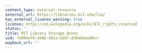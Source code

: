 ```yaml
---
content_type: external-resource
external_url: https://libraries.mit.edu/lsa/
has_external_license_warning: true
license: https://en.wikipedia.org/wiki/All_rights_reserved
status: ''
title: MIT Library Storage Annex
uid: 7d894af6-e84b-481a-b2b7-dd04b0aad9cc
wayback_url: ''
---
```

